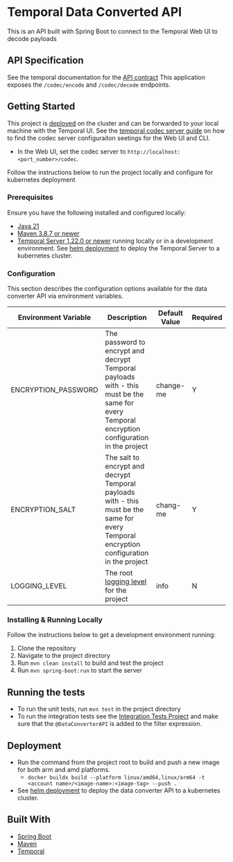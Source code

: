# Temporal Data Converted API

This is an API built with Spring Boot to connect to the Temporal Web UI to decode payloads 

## API Specification
See the temporal documentation for the [API contract](https://docs.temporal.io/production-deployment/data-encryption#api-contract-specifications) This application exposes the `/codec/encode` and `/codec/decode` endpoints.

## Getting Started

This project is [deployed](../deployment/helm) on the cluster and can be forwarded to your local machine with the Temporal UI.
See the [temporal codec server guide](https://docs.temporal.io/production-deployment/data-encryption#set-your-codec-server-endpoints-with-web-ui-and-cli) on how to find the codec server configuraiton seetings for the Web UI and CLI.
- In the Web UI, set the codec server to `http://localhost:<port_number>/codec`.

Follow the instructions below to run the project locally and configure for kubernetes deployment

### Prerequisites

Ensure you have the following installed and configured locally:

- [Java 21](https://www.oracle.com/java/technologies/downloads/#java21)
- [Maven 3.8.7 or newer](https://maven.apache.org/download.cgi)
- [Temporal Server 1.22.0 or newer](https://learn.temporal.io/getting_started/java/dev_environment/) running locally or in a development environment. See [helm deployment](../deployment/helm) to deploy the Temporal Server to a kubernetes cluster.

### Configuration
This section describes the configuration options available for the data converter API via environment variables.

| Environment Variable | Description                                                                                                                                                             | Default Value | Required |
|----------------------|-------------------------------------------------------------------------------------------------------------------------------------------------------------------------|---------------|----------| 
| ENCRYPTION_PASSWORD  | The password to encrypt and decrypt Temporal payloads with - this must be the same for every Temporal encryption configuration in the project                           | change-me     | Y        |
| ENCRYPTION_SALT      | The salt to encrypt and decrypt Temporal payloads with - this must be the same for every Temporal encryption configuration in the project                               | chang-me      | Y        |
| LOGGING_LEVEL        | The root [logging level](https://docs.spring.io/spring-boot/docs/2.1.13.RELEASE/reference/html/boot-features-logging.html#boot-features-logging-format) for the project | info          | N        |



### Installing & Running Locally

Follow the instructions below to get a development environment running:
1. Clone the repository
2. Navigate to the project directory
3. Run `mvn clean install` to build and test the project
4. Run `mvn spring-boot:run` to start the server

## Running the tests

- To run the unit tests, run `mvn test` in the project directory
- To run the integration tests see the [Integration Tests Project](../integration-tests)
  and make sure that the `@DataConverterAPI` is added to the filter expression.

## Deployment

- Run the command from the project root to build and push a new image for both arm and amd platforms.
    - `docker buildx build --platform linux/amd64,linux/arm64 -t <account name>/<image-name>:<image-tag> --push .`
- See [helm deployment](../deployment/helm) to deploy the data converter API to a kubernetes cluster.

## Built With
- [Spring Boot](https://spring.io/projects/spring-boot)
- [Maven](https://maven.apache.org/)
- [Temporal](https://temporal.io/)
